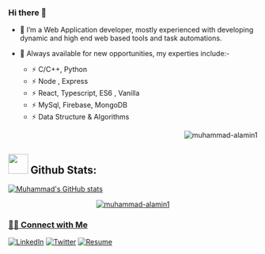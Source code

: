 ### Hi there 👋
- 🔭 I’m a Web Application developer, mostly experienced with developing dynamic and high end web based tools and task automations.
- 🦅 Always available for new opportunities, my experties include:-

  - ⚡ C/C++, Python
  - ⚡ Node , Express
  - ⚡ React, Typescript, ES6 , Vanilla
  - ⚡ MySql, Firebase, MongoDB
  - ⚡ Data Structure & Algorithms

  <p align="right"><img src="https://komarev.com/ghpvc/?username=muhammad-alamin1&label=Profile%20views&color=0e75b6&style=flat" alt="muhammad-alamin1"/></p>
## <img src="https://media.giphy.com/media/ZCN6F3FAkwsyOGU2RS/giphy.gif" width="40"> **Github Stats:**

[![Muhammad's GitHub stats](https://github-readme-stats.vercel.app/api?username=muhammad-alamin1&theme=tokyonight&show_icons=true)](https://github.com/muhammad-alamin1/github-readme-stats)

 <p align="center">  
  <a href="https://github.com/muhammad-alamin1">
    <img align="center" src="https://github-readme-stats.vercel.app/api/top-langs?username=muhammad-            alamin1&show_icons=true&locale=en&layout=compact&theme=algolia&langs_count=10" alt="muhammad-alamin1" />
</p>
  
<!--END_SECTION:waka-->
<h3> 🤝🏻 Connect with Me </h3>
<p><a href="https://www.linkedin.com/in/muhammad-al-amin01/" target="_blank"><img alt="LinkedIn" src="https://img.shields.io/badge/linkedin-%230077B5.svg?&style=for-the-badge&logo=linkedin&logoColor=white" /></a> 
  <a href="https://twitter.com/muhammad_1_amin" target="_blank"><img alt="Twitter" src="https://img.shields.io/badge/Twitter-1DA1F2?style=for-the-badge&logo=twitter&logoColor=white" /></a>
 <a href="https://drive.google.com/file/d/1-ofz0o-zILZEGIYl5PPaNRmk6LCnsK6W/view" target="_blank"><img alt="Resume" src="https://img.shields.io/badge/Resume-1DA1F2?style=for-the-badge&l=white" /></a>

